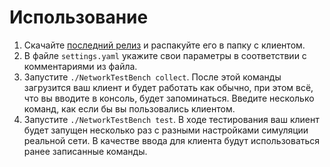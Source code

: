 # Использование

1. Скачайте [последний релиз](https://github.com/h31/NetworkTestBench/releases) и распакуйте его в папку с клиентом.
2. В файле `settings.yaml` укажите свои параметры в соответствии с комментариями из файла.
3. Запустите `./NetworkTestBench collect`. После этой команды загрузится ваш клиент и будет работать как обычно, при этом всё, что вы вводите в консоль, будет запоминаться. Введите несколько команд, как если бы вы пользовались клиентом.
5. Запустите `./NetworkTestBench test`. В ходе тестирования ваш клиент будет запущен несколько раз с разными настройками симуляции реальной сети. В качестве ввода для клиента будут использоваться ранее записанные команды.